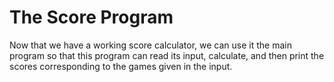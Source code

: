 # The Score Program

Now that we have a working score calculator, we can use it the main program so that this program can read its input, calculate, and then print the scores corresponding to the games given in the input.
